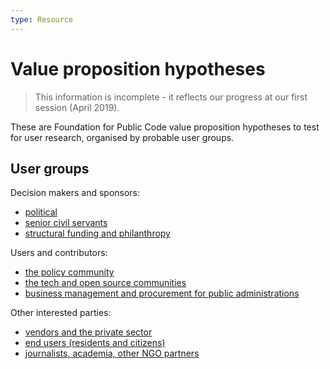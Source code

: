 ```yaml
---
type: Resource
---
```


# Value proposition hypotheses

> This information is incomplete - it reflects our progress at our first session (April 2019).

These are Foundation for Public Code value proposition hypotheses to test for user research, organised by probable user groups.

## User groups

Decision makers and sponsors:

* [political](political.md)
* [senior civil servants](senior-civil-servants.md)
* [structural funding and philanthropy](structural-funding-philanthropy.md)

Users and contributors:

* [the policy community](policy-community.md)
* [the tech and open source communities](tech-open-source-community.md)
* [business management and procurement for public administrations](business-management-procurement.md)

Other interested parties:

* [vendors and the private sector](vendors-private-sector.md)
* [end users (residents and citizens)](residents.md)
* [journalists, academia, other NGO partners](journalists-academia-NGO.md)
